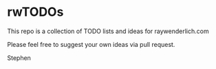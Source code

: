 # rwTODOs

This repo is a collection of TODO lists and ideas for raywenderlich.com

Please feel free to suggest your own ideas via pull request.

Stephen
